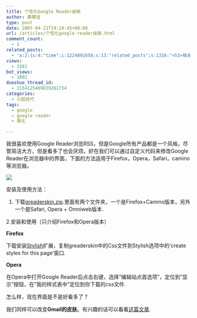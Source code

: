 ```yaml
---
title: 个性化Google Reader皮肤
author: 摩摩诘
type: post
date: 2007-04-21T19:24:45+00:00
url: /articles/个性化google-reader皮肤.html
comment_count:
  - 1
related_posts:
  - 'a:2:{s:4:"time";i:1224891658;s:13:"related_posts";s:1316:"<h3>相关日志</h3><ul class="related_post"><li><a href="http://www.digglife.cn/articles/view-original-articles-inside-google-reader.html" title="在Google Reader内部查看Feed原文">在Google Reader内部查看Feed原文</a></li><li><a href="http://www.digglife.cn/articles/top-10-google-reader-tricks.html" title="十大Google Reader使用技巧">十大Google Reader使用技巧</a></li><li><a href="http://www.digglife.cn/articles/google-reader-tricks.html" title="Google Reader你可能不知道的一些技巧">Google Reader你可能不知道的一些技巧</a></li><li><a href="http://www.digglife.cn/articles/google-apps-firefox-sidebar.html" title="集装:在Firefox侧边栏载入Google应用">集装:在Firefox侧边栏载入Google应用</a></li><li><a href="http://www.digglife.cn/articles/google-reader-top-recommendations.html" title="Google Reader首页新增个性化订阅推荐">Google Reader首页新增个性化订阅推荐</a></li><li><a href="http://www.digglife.cn/articles/popular-feeds-in-google-reader.html" title="Google Reader中文版里的推荐Feeds">Google Reader中文版里的推荐Feeds</a></li><li><a href="http://www.digglife.cn/articles/10-clever-tricks-of-google-search.html" title="值得了解的7个Google搜索技巧">值得了解的7个Google搜索技巧</a></li></ul>";}'
views:
  - 1581
bot_views:
  - 1802
duoshuo_thread_id:
  - 1154125469839261734
categories:
  - 火狐技巧
tags:
  - google
  - google reader
  - 美化

---
```

我很喜欢使用Google Reader浏览RSS，但是Google所有产品都是一个风格，尽管简洁大方，但是看多了也会厌烦。好在我们可以通过自定义代码来修改Google Reader在浏览器中的界面，下面的方法适用于Firefox，Opera，Safari，camino等浏览器。

![][1]

安装及使用方法：

1. 下载[greaderskin.zip][2].里面有两个文件夹，一个是Firefox+Camino版本，另外一个是Safari, Opera + Omniweb版本.

2.安装和使用（只介绍Firefox和Opera版本）

**Firefox**

下载安装<a target="_blank" href="https://addons.mozilla.org/en-US/firefox/addon/2108">Stylish</a>扩展，复制greaderskin中的Css文件到Stylish选项中的‘create styles for this page’窗口.

**Opera**

在Opera中打开Google Reader后点击右键，选择&#8221;编辑站点首选项&#8221;，定位到&#8221;显示&#8221;按钮，在&#8221;我的样式表中&#8221;定位到你下载的css文件.

怎么样，现在界面是不是好看多了？

我们同样可以改变**Gmail的皮肤**。有兴趣的话可以看看<a target="_blank" href="https://www.digglife.net/archives/54991">这篇文章</a>.

 [1]: http://digglife.qiniudn.com/wp-content/uploads/3/379/2007/04/fullreaders.png
 [2]: https://www.digglife.net/wp-content/uploads/3/379/2007/04/greaderskin.zip "greaderskin.zip"